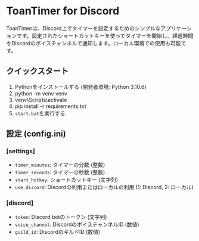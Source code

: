 # ToanTimer for Discord

ToanTimerは、Discord上でタイマーを設定するためのシンプルなアプリケーションです。設定されたショートカットキーを使ってタイマーを開始し、経過時間をDiscordのボイスチャンネルで通知します。ローカル環境での使用も可能です。

## クイックスタート

1. Pythonをインストールする (開発者環境: Python 3.10.6)
2. python -m venv venv
3. venv\Scripts\activate
4. pip install -r requirements.txt
5. `start.bat`を実行する


## 設定 (config.ini)

### [settings]

- `timer_minutes`: タイマーの分数 (整数)
- `timer_seconds`: タイマーの秒数 (整数)
- `start_hotkey`: ショートカットキー (文字列)
- `use_discord`: Discordの利用またはローカルの利用 (1: Discord, 2: ローカル)

### [discord]

- `token`: Discord botのトークン (文字列)
- `voice_channel`: DiscordのボイスチャンネルID (数値)
- `guild_id`: DiscordのギルドID (数値)
